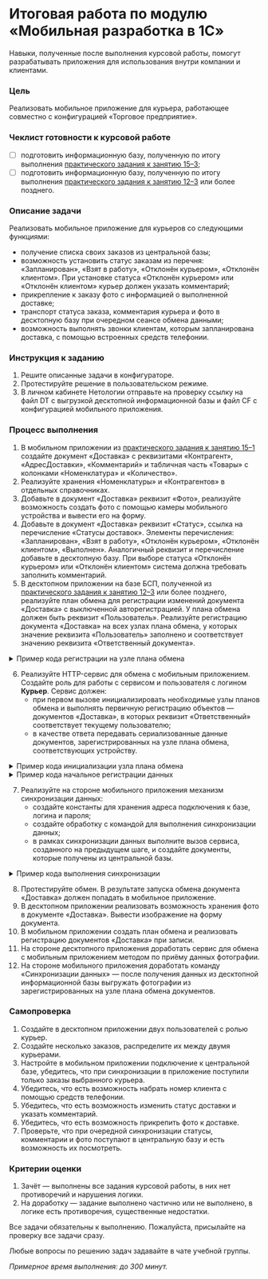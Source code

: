 # Итоговая работа по модулю «Мобильная разработка в 1С»

Навыки, полученные после выполнения курсовой работы, помогут разрабатывать приложения для использования внутри компании и клиентами.

### Цель

Реализовать мобильное приложение для курьера, работающее совместно с конфигурацией «Торговое предприятие».

### Чеклист готовности к курсовой работе

- [ ] подготовить информационную базу, полученную по итогу выполнения [практического задания к занятию 15–3](https://github.com/netology-code/onec-mid-homeworks/blob/main/MROC/homework-15-3.md);
- [ ] подготовить информационную базу, полученную по итогу выполнения [практического задания к занятию 12–3](https://github.com/netology-code/onec-mid-homeworks/blob/main/BSP/homework-12-3.md) или более позднего.

### Описание задачи

Реализовать мобильное приложение для курьеров со следующими функциями:
* получение списка своих заказов из центральной базы;
* возможность установить статус заказам из перечня: «Запланирован», «Взят в работу», «Отклонён курьером», «Отклонён клиентом». При установке статуса «Отклонён курьером» или «Отклонён клиентом» курьер должен указать комментарий;
* прикрепление к заказу фото с информацией о выполненной доставке;
* транспорт статуса заказа, комментария курьера и фото в десктопную базу при очередном сеансе обмена данными;
* возможность выполнять звонки клиентам, которым запланирована доставка, с помощью встроенных средств телефонии.

### Инструкция к заданию 

1. Решите описанные задачи в конфигураторе.
2. Протестируйте решение в пользовательском режиме.
3. В личном кабинете Нетологии отправьте на проверку ссылку на файл DT с выгрузкой десктопной информационной базы и файл CF с конфигурацией мобильного приложения.

### Процесс выполнения

1. В мобильном приложении из [практического задания к занятию 15–1](homework-15-1.md) создайте документ «Доставка» с реквизитами «Контрагент», «АдресДоставки», «Комментарий» и табличная часть «Товары» с колонками «Номенклатура» и «Количество».
2. Реализуйте хранения «Номенклатуры» и «Контрагентов» в отдельных справочниках.
3. Добавьте в документ «Доставка» реквизит «Фото», реализуйте возможность создать фото с помощью камеры мобильного устройства и вывести его на форму.
4. Добавьте в документ «Доставка» реквизит «Статус», ссылка на перечисление «Статусы доставок». Элементы перечисления: «Запланирован», «Взят в работу», «Отклонён курьером», «Отклонён клиентом», «Выполнен». Аналогичный реквизит и перечисление добавьте в десктопную базу. При выборе статуса «Отклонён курьером» или «Отклонён клиентом» система должна требовать заполнить комментарий.
5. В десктопном приложении на базе БСП, полученной из [практического задания к занятию 12–3](../BSP/homework-12-3.md) или более позднего, реализуйте план обмена для регистрации изменений документа «Доставка» с выключенной авторегистрацией. У плана обмена должен быть реквизит «Пользователь». Реализуйте регистрацию документа «Доставка» на всех узлах плана обмена, у которых значение реквизита «Пользователь» заполнено и соответствует значению реквизита «Ответственный документа».

<details>
  <summary>Пример кода регистрации на узле плана обмена</summary>

```bsl
	Запрос = Новый Запрос;
	Запрос.Текст = "ВЫБРАТЬ
	               |	ОбменСМобильнымУстройством.Ссылка КАК Ссылка
	               |ИЗ
	               |	ПланОбмена.ОбменСМобильнымУстройством КАК ОбменСМобильнымУстройством
	               |ГДЕ
	               |	ОбменСМобильнымУстройством.Пользователь = &Пользователь
	               |	И НЕ ОбменСМобильнымУстройством.ПометкаУдаления";
	
	Запрос.УстановитьПараметр("Пользователь", Ответственный);
	
	Выборка = Запрос.Выполнить().Выбрать();
	
	Пока Выборка.Следующий() Цикл
		ОбменДанными.Получатели.Добавить(Выборка.Ссылка);
	КонецЦикла; 
```
    
</details>

6. Реализуйте HTTP-сервис для обмена с мобильным приложением. Создайте роль для работы с сервисом и пользователя с логином **Курьер**. Сервис должен:
    - при первом вызове инициализировать необходимые узлы планов обмена и выполнять первичную регистрацию объектов — документов «Доставка»‎, в которых реквизит «Ответственный»‎ соответствует текущему пользователю;
    - в качестве ответа передавать сериализованные данные документов, зарегистрированных на узле плана обмена, соответствующих устройству.

<details>
  <summary>Пример кода инициализации узла плана обмена</summary>

```bsl
	УстановитьПривилегированныйРежим(Истина);
	
	ИдентификаторМобильного = Запрос.Заголовки.Получить("X-Mobile-ID");
	
	Узел = ПланыОбмена.ОбменСМобильнымУстройством.НайтиПоКоду(ИдентификаторМобильного);
	Если Не ЗначениеЗаполнено(Узел) Тогда
		УзелОбъект = ПланыОбмена.ОбменСМобильнымУстройством.СоздатьУзел();
		УзелОбъект.Код = ИдентификаторМобильного;
		УзелОбъект.Наименование = ИдентификаторМобильного;
		УзелОбъект.Пользователь = Пользователи.ТекущийПользователь();
		УзелОбъект.Записать();		
		Узел = УзелОбъект.Ссылка;
		ВыполнитьПервичнуюРегистрацию(Узел);
	КонецЕсли;
	
	ТекущийУзел = ПланыОбмена.ОбменСМобильнымУстройством.ЭтотУзел();
	Если Не ЗначениеЗаполнено(ТекущийУзел.Код) Тогда
		УзелОбъект = ТекущийУзел.ПолучитьОбъект();
		УзелОбъект.Код = "main";
		УзелОбъект.Наименование = "Центральный узел";
		УзелОбъект.Записать();
	КонецЕсли;

    // Получение зарегистрированных данных

    // Сериализация зарегистрированных данных

	Ответ = Новый HTTPСервисОтвет(200);
	Ответ.УстановитьТелоИзСтроки(ТелоОтвета);	
	Возврат Ответ;
```

</details>

<details>
  <summary>Пример кода начальное регистрации данных</summary>

```bsl
	Запрос = Новый Запрос;
	// Установка текста запроса
	Запрос.УстановитьПараметр("Ответственный", Пользователи.ТекущийПользователь());
	
	Выборка = Запрос.Выполнить().Выбрать();  
	
	ДанныеКРегистрации = Новый Массив;
	
	Пока Выборка.Следующий() Цикл
		ДанныеКРегистрации.Добавить(Выборка.Ссылка);
	КонецЦикла;
	
	ПланыОбмена.ЗарегистрироватьИзменения(Узел, ДанныеКРегистрации);
```
    
</details>


7. Реализуйте на стороне мобильного приложения механизм синхронизации данных:
    - создайте константы для хранения адреса подключения к базе, логина и пароля;
    - создайте обработку с командой для выполнения синхронизации данных;
    - в рамках синхронизации данных выполните вызов сервиса, созданного на предыдущем шаге, и создайте документы, которые получены из центральной базы.

<details>
  <summary>Пример кода выполнения синхронизации</summary>

```bsl
	СистемнаяИнформация = Новый СистемнаяИнформация;
	ИдентификаторМобильного = СистемнаяИнформация.ИдентификаторКлиента;

	Узел = ПланыОбмена.ОбменСМобильнымУстройством.НайтиПоКоду("main");
	Если Не ЗначениеЗаполнено(Узел) Тогда
		УзелОбъект = ПланыОбмена.ОбменСМобильнымУстройством.СоздатьУзел();
		УзелОбъект.Код = "main";
		УзелОбъект.Наименование = "Центральный узел";
		УзелОбъект.Записать();		
		Узел = УзелОбъект.Ссылка;
	КонецЕсли;
	
	ТекущийУзел = ПланыОбмена.ОбменСМобильнымУстройством.ЭтотУзел();
	Если Не ЗначениеЗаполнено(ТекущийУзел.Код) Тогда
		УзелОбъект = ТекущийУзел.ПолучитьОбъект();
		УзелОбъект.Код = ИдентификаторМобильного;
		УзелОбъект.Наименование = ИдентификаторМобильного;
		УзелОбъект.Записать();
	КонецЕсли;
	
	НастройкиСоединения = НастройкиСоединения();

	// Функцию СоединениеСЦентральнойБазой() необходимо реализовать самостоятельно
	Соединение = СоединениеСЦентральнойБазой(НастройкиСоединения);
	
	// Выполнение HTTP-запроса к центральной базе
	
	Если Ответ.КодСостояния <> 200 Тогда
		ВызватьИсключение "Ошибка проверки соединения";
	КонецЕсли;
	
	ТекстОтвета = Ответ.ПолучитьТелоКакСтроку();
	
	// Чтение ответа из центральной базе
	
	КоличествоСозданных = 0;
	КоличествоОбновленных = 0;
	
	// Создание и обновление объектов с накоплением информации о количестве в счетчиках
	
	ТекстСообщения = СтрШаблон("Обмен выполнен. Создано %1, обновлено %2",
		КоличествоСозданных,
		КоличествоОбновленных);
		
	Сообщить(ТекстСообщения);
```
    
</details>

8. Протестируйте обмен. В результате запуска обмена документа «Доставка»‎ должен попадать в мобильное приложение.
9. В десктопном приложении реализовать возможность хранения фото в документе «Доставка»‎. Вывести изображение на форму документа.
10. В мобильном приложении создать план обмена и реализовать регистрацию документов «Доставка»‎ при записи.
11. На стороне десктопного приложения доработать сервис для обмена с мобильным приложением методом по приёму данных фотографии.
12. На стороне мобильного приложения доработать команду «Синхронизации данных»‎ — после получения данных из десктопной информационной базы выгружать фотографии из зарегистрированных на узле плана обмена документов.

### Самопроверка

1. Создайте в десктопном приложении двух пользователей с ролью курьер.
2. Создайте несколько заказов, распределите их между двумя курьерами.
3. Настройте в мобильном приложении подключение к центральной базе, убедитесь, что при синхронизации в приложение поступили только заказы выбранного курьера.
4. Убедитесь, что есть возможность набрать номер клиента с помощью средств телефонии.
5. Убедитесь, что есть возможность изменить статус доставки и указать комментарий.
6. Убедитесь, что есть возможность прикрепить фото к доставке.
7. Проверьте, что при очередной синхронизации статусы, комментарии и фото поступают в центральную базу и есть возможность их посмотреть.

### Критерии оценки

1. Зачёт — выполнены все задания курсовой работы, в них нет противоречий и нарушения логики.
2. На доработку — задание выполнено частично или не выполнено, в логике есть противоречия, существенные недостатки.

Все задачи обязательны к выполнению. Пожалуйста, присылайте на проверку все задачи сразу.

Любые вопросы по решению задач задавайте в чате учебной группы.

*Примерное время выполнения: до 300 минут.*

